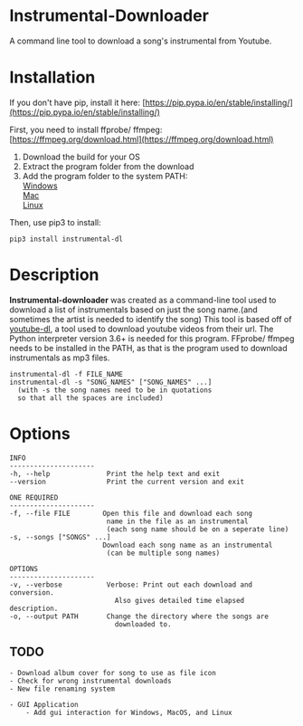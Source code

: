 # Instrumental-Downloader
A command line tool to download a song's instrumental from Youtube.


# Installation
If you don't have pip, install it here: 
[https://pip.pypa.io/en/stable/installing/](https://pip.pypa.io/en/stable/installing/)

First, you need to install ffprobe/ ffmpeg: 
[https://ffmpeg.org/download.html](https://ffmpeg.org/download.html)
  1) Download the build for your OS  
  2) Extract the program folder from the download  
  3) Add the program folder to the system PATH:  
       [Windows](https://helpdeskgeek.com/windows-10/add-windows-path-environment-variable/)  
       [Mac](https://medium.com/@imstudio/path-macos-best-practice-for-path-environment-variables-on-mac-os-35ec4076a486)  
       [Linux](https://unix.stackexchange.com/questions/26047/how-to-correctly-add-a-path-to-path)  
<p>Then, use pip3 to install:<p>

    pip3 install instrumental-dl

# Description

**Instrumental-downloader** was created as a command-line tool used to download a list of instrumentals based on just the song name.(and sometimes the artist is needed to identify the song) This tool is based off of [youtube-dl](https://github.com/ytdl-org/youtube-dl), a tool used to download youtube videos from their url. The Python interpreter version 3.6+ is needed for this program. FFprobe/ ffmpeg needs to be installed in the PATH, as that is the program used to download instrumentals as mp3 files. 

    instrumental-dl -f FILE_NAME
    instrumental-dl -s "SONG_NAMES" ["SONG_NAMES" ...]
      (with -s the song names need to be in quotations
      so that all the spaces are included)

# Options
    INFO
    ---------------------
    -h, --help              Print the help text and exit
    --version               Print the current version and exit
    
    ONE REQUIRED
    ---------------------
    -f, --file FILE        Open this file and download each song
                            name in the file as an instrumental
                            (each song name should be on a seperate line)
    -s, --songs ["SONGS" ...]
                           Download each song name as an instrumental
                            (can be multiple song names)
    
    OPTIONS
    ---------------------
    -v, --verbose           Verbose: Print out each download and conversion.
                              Also gives detailed time elapsed description.
    -o, --output PATH       Change the directory where the songs are
                              downloaded to.

## TODO

    - Download album cover for song to use as file icon
    - Check for wrong instrumental downloads
    - New file renaming system

    - GUI Application
        - Add gui interaction for Windows, MacOS, and Linux
